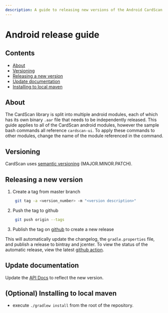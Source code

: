 ```yaml
---
description: A guide to releasing new versions of the Android CardScan SDK.
---
```


# Android release guide

## Contents

* [About](release-guide.md#about)
* [Versioning](release-guide.md#versioning)
* [Releasing a new version](release-guide.md#releasing-a-new-version)
* [Update documentation](release-guide.md#update-documentation)
* [Installing to local maven](release-guide.md#optional-installing-to-local-maven)

## About

The CardScan library is split into multiple android modules, each of which has its own binary `.aar` file that needs to be independently released. This guide applies to all of the CardScan android modules, however the sample bash commands all reference `cardscan-ui`. To apply these commands to other modules, change the name of the module referenced in the command.

## Versioning

CardScan uses [semantic versioning](https://semver.org/) \(MAJOR.MINOR.PATCH\).

## Releasing a new version

1. Create a tag from master branch

   ```bash
    git tag -a <version_number> -m "<version description>"
   ```

2. Push the tag to github

   ```bash
    git push origin --tags
   ```

3. Publish the tag on [github](https://github.com/getbouncer/cardscan-android/releases) to create a new release

This will automatically update the changelog, the `gradle.properties` file, and publish a release to bintray and
jcenter. To view the status of the automatic release, view the latest
[github action](https://github.com/getbouncer/cardscan-android/actions?query=event%3Arelease).

## Update documentation

Update the [API Docs](https://github.com/getbouncer/apidocs/blob/master/card-scan/android-integration-guide/README.md)
to reflect the new version.

## \(Optional\) Installing to local maven

* execute `./gradlew install` from the root of the repository.


